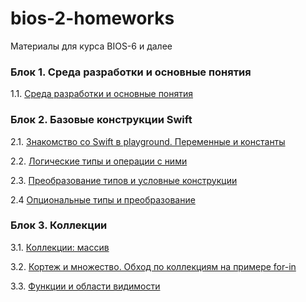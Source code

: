 # bios-2-homeworks

Материалы для курса BIOS-6 и далее

### Блок 1. Среда разработки и основные понятия

1.1. [Среда разработки и основные понятия](./1.1/README.md)


### Блок 2. Базовые конструкции Swift

2.1. [Знакомство со Swift в playground. Переменные и константы](./2.1/README.md)

2.2. [Логические типы и операции с ними](./2.2/README.md)

2.3. [Преобразование типов и условные конструкции](./2.3/README.md)

2.4 [Опциональные типы и преобразование](./2.4/README.md)


### Блок 3. Коллекции

3.1. [Коллекции: массив](./3.1/README.md)

3.2. [Кортеж и множество. Обход по коллекциям на примере for-in](./3.2/README.md)

3.3. [Функции и области видимости](./3.3/README.md)
